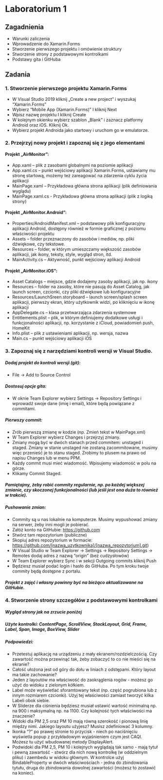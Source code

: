 # Laboratorium 1
## Zagadnienia
- Warunki zaliczenia
-	Wprowadzenie do Xamarin.Forms
-	Stworzenie pierwszego projektu i omówienie struktury
-	Stworzenie strony z podstawowymi kontrolkami
-	Podstawy gita i GitHuba

## Zadania
### 1.	Stworzenie pierwszego projektu Xamarin.Forms
- W Visual Studio 2019 kliknij „Create a new project” i wyszukaj “Xamarin.Forms”
- Wybierz “Mobile App (Xamarin.Forms)” I kliknij Next
- Wpisz nazwę projektu I kliknij Create
- W kolejnym okienku wybierz szablon „Blank” i zaznacz platformy Android oraz iOS. Kliknij Ok.
- Wybierz projekt Androida jako startowy i uruchom go w emulatorze.
### 2.	Przejrzyj nowy projekt i zapoznaj się z jego elementami
#### Projekt „AirMonitor”:
- App.xaml – plik z zasobami globalnymi na poziomie aplikacji
-	App.xaml.cs – punkt wejściowy aplikacji Xamarin.Forms, ustawiamy mu stronę startową, możemy też zareagować na zdarzenia cyklu życia aplikacji
- MainPage.xaml – Przykładowa główna strona aplikacji (plik definiowania wyglądu)
- MainPage.xaml.cs - Przykładowa główna strona aplikacji (plik z logiką strony)
#### Projekt „AirMonitor.Android”:
- Properties/AndroidManifest.xml – podstawowy plik konfiguracyjny aplikacji Android, dostępny również w formie graficznej z poziomu właściwości projektu
- Assets – folder przeznaczony do zasobów i mediów, np. pliki dźwiękowe, czy tekstowe.
-	Resources – folder, w którym umieszczamy większość zasobów aplikacji, jak ikony, teksty, style, wygląd stron, itd.
-	MainActivity.cs – Aktywność, punkt wejściowy aplikacji Android
#### Projekt „AirMonitor.iOS”:
-	Asset Catalogs – miejsce, gdzie dodajemy zasoby aplikacji, jak np. ikony
-	Resources – folder na zasoby, które nie pasują do Asset Catalog, jak launch screen, czcionki, czy pliki dźwiękowe lub konfiguracyjne
-	Resources/LaunchSreen.storyboard – launch screen/splash screen aplikacji, pierwszy ekran, który użytkownik widzi, po kliknięciu w ikonę aplikacji
-	AppDelegate.cs – klasa przetwarzająca zdarzenia systemowe
- Entitlements.plist – plik, w którym definiujemy dodatkowe usługi i funkcjonalności aplikacji, np. korzystanie z iCloud, powiadomień push, HomeKit
-	Info.plist – plik z ustawieniami aplikacji, np. wersja, nazwa
-	Main.cs – punkt wejściowy aplikacji iOS
### 3.	Zapoznaj się z narzędziami kontroli wersji w Visual Studio.
##### Dodaj projekt do kontroli wersji (git):
- File -> Add to Source Control
##### Dostosuj opcje gita:
- W oknie Team Explorer wybierz Settings -> Repository Settings i wprowadź swoje dane (imię i email), które będą powiązane z commitami.
##### Pierwszy commit:
- Zrób pierwszą zmianę w kodzie (np. Zmień tekst w MainPage.xml)
- W Team Explorer wybierz Changes i przejrzyj zmiany.
-	Zmiany mogą być w dwóch stanach przed commitem: unstaged i staged. Zmiany w stanie unstaged nie zostaną zacommitowane, musimy więc przenieść je to stanu staged. Zrobimy to plusem na prawo od napisu Changes lub w menu PPM.
- Każdy commit musi mieć wiadomość. Wpisujemy wiadomość w polu na górze.
- Klikamy Commit Staged.
##### Pamiętajmy, żeby robić commity regularnie, np. po każdej większej zmianie, czy skoczonej funkcjonalności (lub jeśli jest ona duża to również w trakcie).
##### Pushowanie zmian:
- Commity są u nas lokalnie na komputerze. Musimy wypushować zmiany na serwer, żeby inni mogli je pobierać.
- Załóż konto na GitHubie: https://github.com
- Stwórz tam repozytorium (publiczne)
- Skopiuj adres repozytorium w formacie: https://github.com/[nazwa_uzytkownika]/[nazwa_repozytorium].git)
-	W Visual Studio w Team Explorer -> Settings -> Repository Settings -> Remotes dodaj adres z nazwą “origin” (bez cudzysłowów)
-	W Team Explorer wybierz Sync i w sekcji Outgoing commits kliknij Push
-	Będziesz musiał podać login i hasło do GitHuba. Po tym kroku twoje commity będą dostępne z portalu.
##### Projekt z zajęć i własny powinny być na bieżąco aktualizowane na GitHubie.
### 4.	Stworzenie strony szczegółów z podstawowymi kontrolkami
##### Wygląd strony jak na zrzucie poniżej
##### Użyte kontrolki: ContentPage, ScrollView, StackLayout, Grid, Frame, Label, Span, Image, BoxView, Slider
##### Podpowiedzi:
- Przetestuj aplikację na urządzeniu z mały ekranem/rozdzielczością. Czy zawartość można przewinąć tak, żeby zobaczyć to co nie mieści się na ekranie?
- Całość ułożona jest od góry do dołu w liniach z odstępami. Który layout ma takie zachowanie?
- Jeden z layoutów ma właściwość do zaokrąglenia rogów - możesz go użyć do widoku z zielonym kółkiem.
- Label może wyświetlać sforamtowany tekst (np. część pogrubiona lub z innym rozmiarem czcionki). Użyj tej właściwości zamiast tworzyć kilka Labeli obok siebie.
- W Sliderze dla ciśnienia będziesz musiał ustawić wartość minimalną np. na 900 i maksymalną np. na 1100. Czy kolejność tych właściwości ma znaczenie?
-	Widoki dla PM 2,5 oraz PM 10 mają równą szerokość i pionową linię między nimi. Jakiego layoutu użyjesz? Musisz zdefiniować 3 kolumny.
-	Ikonka “?” po prawej stronie to przycisk - niech po naciśnięciu wyświetla popup z przykładowym wyjaśnieniem czym jest CAQI. Możesz tu użyć wbudowanej metody DisplayAlert.
-	Podwidoki dla PM 2,5, PM 10 i kolejnych wyglądają tak samo - mają tytuł i pewną zawartość - stwórz dla nich nową kontrolkę (w oddzielnym pliku) i zaembedu w widoku głównym. W kontrolce użyj BindableProperty w dwóch właściwościach - jedna do zbindowania tytułu, druga do zbindowania dowolnej zawartości (możesz to zostawić na koniec).
